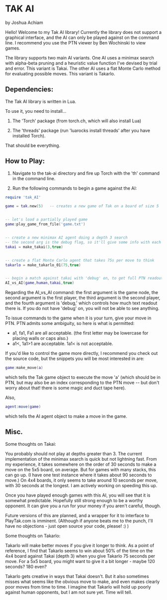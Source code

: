 # TAK AI

by Joshua Achiam

Hello! Welcome to my Tak AI library! Currently the library does not support a graphical interface, and the AI can only be played against on the command line. I recommend you use the PTN viewer by Ben Wochinski to view games. 

The library supports two main AI variants. One AI uses a minimax search with alpha-beta pruning and a heuristic value function I've devised by trial and error. This variant is Takai. The other AI uses a flat Monte Carlo method for evaluating possible moves. This variant is Takarlo.


## Dependencies:

The Tak AI library is written in Lua. 

To use it, you need to install...

1. The 'Torch' package (from torch.ch, which will also install Lua)

2. The 'threads' package (run 'luarocks install threads' after you have installed Torch).

That should be everything.


## How to Play:

1. Navigate to the tak-ai directory and fire up Torch with the 'th' command in the command line.

2. Run the following commands to begin a game against the AI:

```lua
require 'tak_AI'

game = tak.new(5)	-- creates a new game of Tak on a board of size 5


-- let's load a partially played game
game:play_game_from_file('game.txt')


-- create a new minimax AI agent doing a depth 3 search
-- the second arg is the debug flag, so it'll give some info with each move
takai = make_takai(3,true)


-- create a flat Monte Carlo agent that takes 75s per move to think
takarlo = make_takarlo_01(75,true)	


-- begin a match against takai with 'debug' on, to get full PTN readouts of game as you go
AI_vs_AI(game,human,takai,true)	

```


Regarding the AI_vs_AI command: the first argument is the game node, the second argument is the first player, the third argument is the second player, and the fourth argument is 'debug,' which controls how much text readout there is. If you do not have 'debug' on, you will not be able to see anything. 

To issue commands to the game when it is your turn, give your move in PTN. PTN admits some ambiguity, so here is what is permitted:
+ a1, fa1, Fa1 are all acceptable. (the first letter may be lowercase for placing walls or caps also.)
+ a1<, 1a1>1 are acceptable. 1a1< is not acceptable.

If you'd like to control the game more directly, I recommend you check out the source code, but the snippets you will be most interested in are:

```lua
game:make_move(a)
```

which tells the Tak game object to execute the move 'a' (which should be in PTN, but may also be an index corresponding to the PTN move -- but don't worry about that! there is some magic and duct tape here). 

Also,

```lua
agent:move(game)
```

which tells the AI agent object to make a move in the game. 


## Misc.

Some thoughts on Takai: 

You probably should not play at depths greater than 3. The current implementation of the minimax search is quick but not lightning fast. From my experience, it takes somewhere on the order of 30 seconds to make a move on the 5x5 board, on average. But for games with many stacks, this can go up. (I have one test instance where it takes about 90 seconds to move.) On 4x4 boards, it only seems to take around 10 seconds per move, with 30 seconds at the longest. I am actively working on speeding this up.

Once you have played enough games with this AI, you will see that it is somewhat predictable. Hopefully still strong enough to be a worthy opponent. It can give you a run for your money if you aren't careful, though.

Future versions of this are planned, and a wrapper for it to interface to PlayTak.com is imminent. (Although if anyone beats me to the punch, I'll have no objections - just open source your code, please! :) )


Some thoughts on Takarlo:

Takarlo will make better moves if you give it longer to think. As a point of reference, I find that Takarlo seems to win about 50% of the time on the 4x4 board against Takai (depth 3) when you give Takarlo 75 seconds per move. For a 5x5 board, you might want to give it a bit longer - maybe 120 seconds? 180 even? 

Takarlo gets creative in ways that Takai doesn't. But it also sometimes misses what seems like the obvious move to make, and even makes clearly poor moves from time to time. I imagine that Takarlo will hold up poorly against human opponents, but I am not sure yet. Time will tell.